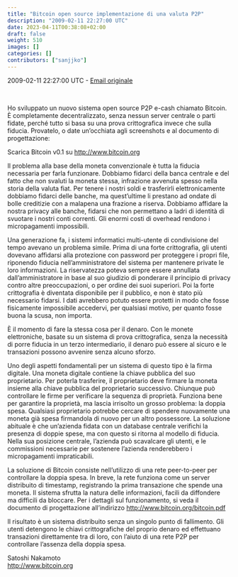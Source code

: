 ```yaml
---
title: "Bitcoin open source implementazione di una valuta P2P"
description: "2009-02-11 22:27:00 UTC"
date: 2023-04-11T00:38:08+02:00
draft: false
weight: 510
images: []
categories: []
contributors: ["sanjjko"]
---
```


2009-02-11 22:27:00 UTC - [Email originale](https://p2pfoundation.ning.com/forum/topics/bitcoin-open-source)

<br>

Ho sviluppato un nuovo sistema open source P2P e-cash chiamato Bitcoin. È completamente decentralizzato, senza nessun server centrale o parti fidate, perché tutto si basa su una prova crittografica invece che sulla fiducia. Provatelo, o date un’occhiata agli screenshots e al documento di progettazione:

Scarica Bitcoin v0.1 su <http://www.bitcoin.org>

Il problema alla base della moneta convenzionale è tutta la fiducia necessaria per farla funzionare. Dobbiamo fidarci della banca centrale e del fatto che non svaluti la moneta stessa, infrazione avvenuta spesso nella storia della valuta fiat. Per tenere i nostri soldi e trasferirli elettronicamente dobbiamo fidarci delle banche, ma quest’ultime li prestano ad ondate di bolle creditizie con a malapena una frazione a riserva. Dobbiamo affidare la nostra privacy alle banche, fidarsi che non permettano a ladri di identità di svuotare i nostri conti correnti. Gli enormi costi di overhead rendono i micropagamenti impossibili.

Una generazione fa, i sistemi informatici multi-utente di condivisione del tempo avevano un problema simile. Prima di una forte crittografia, gli utenti dovevano affidarsi alla protezione con password per proteggere i propri file, riponendo fiducia nell’amministratore del sistema per mantenere private le loro informazioni.  La riservatezza poteva sempre essere annullata dall’amministratore in base al suo giudizio di ponderare il principio di privacy contro altre preoccupazioni, o per ordine dei suoi superiori. Poi la forte crittografia è diventata disponibile per il pubblico, e non è stato più necessario fidarsi. I dati avrebbero potuto essere protetti in modo che fosse fisicamente impossibile accedervi, per qualsiasi motivo, per quanto fosse buona la scusa, non importa.

È il momento di fare la stessa cosa per il denaro. Con le monete elettroniche, basate su un sistema di prova crittografica, senza la necessità di porre fiducia in un terzo intermediario, il denaro può essere al sicuro e le transazioni possono avvenire senza alcuno sforzo. 

Uno degli aspetti fondamentali per un sistema di questo tipo è la firma digitale. Una moneta digitale contiene la chiave pubblica del suo proprietario. Per poterla trasferire, il proprietario deve firmare la moneta insieme alla chiave pubblica del proprietario successivo. Chiunque può controllare le firme per verificare la sequenza di proprietà. Funziona bene per garantire la proprietà, ma lascia irrisolto un grosso problema: la doppia spesa. Qualsiasi proprietario potrebbe cercare di spendere nuovamente una moneta già spesa firmandola di nuovo per un altro possessore. La soluzione abituale è che un’azienda fidata con un database centrale verifichi la presenza di doppie spese, ma con questo si ritorna al modello di fiducia. Nella sua posizione centrale, l’azienda può scavalcare gli utenti, e le commissioni necessarie per sostenere l’azienda renderebbero i micropagamenti impraticabili. 

La soluzione di Bitcoin consiste nell’utilizzo di una rete peer-to-peer per controllare la doppia spesa. In breve, la rete funziona come un server distribuito di timestamp, registrando la prima transazione che spende una moneta. Il sistema sfrutta la natura delle informazioni, facili da diffondere ma difficili da bloccare. Per i dettagli sul funzionamento, si veda il documento di progettazione all’indirizzo <http://www.bitcoin.org/bitcoin.pdf>

Il risultato è un sistema distribuito senza un singolo punto di fallimento. Gli utenti detengono le chiavi crittografiche del proprio denaro ed effettuano transazioni direttamente tra di loro, con l’aiuto di una rete P2P per controllare l’assenza della doppia spesa. 

Satoshi Nakamoto<br>
<http://www.bitcoin.org>

